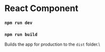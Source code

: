 # React Component

### `npm run dev`

### `npm run build`

Builds the app for production to the `dist` folder.\
